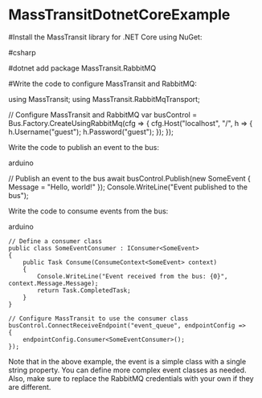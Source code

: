 # MassTransitDotnetCoreExample

#Install the MassTransit library for .NET Core using NuGet:

#csharp

#dotnet add package MassTransit.RabbitMQ

#Write the code to configure MassTransit and RabbitMQ:



using MassTransit;
using MassTransit.RabbitMqTransport;

// Configure MassTransit and RabbitMQ
var busControl = Bus.Factory.CreateUsingRabbitMq(cfg =>
{
    cfg.Host("localhost", "/", h =>
    {
        h.Username("guest");
        h.Password("guest");
    });
});

Write the code to publish an event to the bus:

arduino

// Publish an event to the bus
await busControl.Publish(new SomeEvent { Message = "Hello, world!" });
Console.WriteLine("Event published to the bus");

Write the code to consume events from the bus:

arduino

    // Define a consumer class
    public class SomeEventConsumer : IConsumer<SomeEvent>
    {
        public Task Consume(ConsumeContext<SomeEvent> context)
        {
            Console.WriteLine("Event received from the bus: {0}", context.Message.Message);
            return Task.CompletedTask;
        }
    }

    // Configure MassTransit to use the consumer class
    busControl.ConnectReceiveEndpoint("event_queue", endpointConfig =>
    {
        endpointConfig.Consumer<SomeEventConsumer>();
    });

Note that in the above example, the event is a simple class with a single string property. You can define more complex event classes as needed. Also, make sure to replace the RabbitMQ credentials with your own if they are different.
